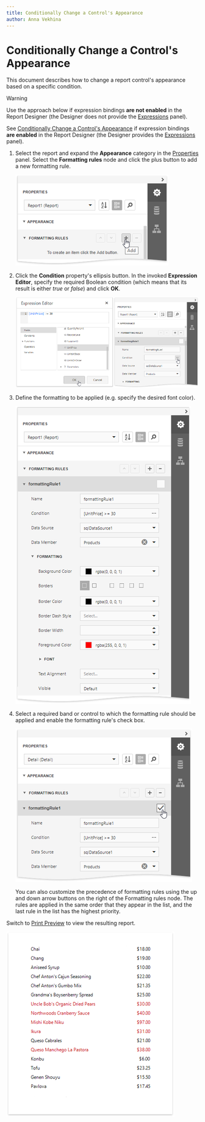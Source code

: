 ```yaml
---
title: Conditionally Change a Control's Appearance
author: Anna Vekhina
---
```

# Conditionally Change a Control's Appearance

This document describes how to change a report control's appearance based on a specific condition.

> [!Warning]
> Use the approach below if expression bindings **are not enabled** in the Report Designer (the Designer  does not provide the [Expressions](../../report-designer-tools/ui-panels/expressions-panel.md) panel).
>
> See [Conditionally Change a Control's Appearance](../shape-data-expression-bindings/conditionally-change-a-control-appearance.md) if expression bindings **are enabled** in the Report Designer (the Designer provides the [Expressions](../../report-designer-tools/ui-panels/expressions-panel.md) panel).

1. Select the report and expand the **Appearance** category in the [Properties](../../report-designer-tools/ui-panels/properties-panel.md) panel. Select the **Formatting rules** node and click the plus button to add a new formatting rule.

    ![](../../../../images/eurd-web-shaping-report-add-formatting-rule.png)

2. Click the **Condition** property's ellipsis button. In the invoked **Expression Editor**, specify the required Boolean condition (which means that its result is either _true_ or _false_) and click **OK**.

	![](../../../../images/eurd-web-shaping-formattin-rule-appearance-condition.png)

3. Define the formatting to be applied (e.g. specify the desired font color).

	![](../../../../images/eurd-web-shaping-formattin-rule-appearance-settings.png)

4. Select a required band or control to which the formatting rule should be applied and enable the formatting rule's check box.

    ![](../../../../images/eurd-web-shaping-apply-formatting-rule.png)

    You can also customize the precedence of formatting rules using the up and down arrow buttons on the right of the Formatting rules node. The rules are applied in the same order that they appear in the list, and the last rule in the list has the highest priority.

Switch to [Print Preview](../../preview-print-and-export-reports.md) to view the resulting report.

![](../../../../images/eurd-web-shaping-formatting-rules-result.png)